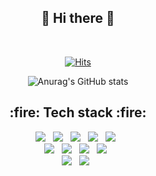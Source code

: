 <div align=center>

## :ribbon: Hi there :ribbon: </h1>
</br>

[![Hits](https://hits.seeyoufarm.com/api/count/incr/badge.svg?url=https%3A%2F%2Fgithub.com%2Fgjbae1212%2Fhit-counter&count_bg=%23FF99C3&title_bg=%23FF5898&icon=github.svg&icon_color=%23FFFFFF&title=hits&edge_flat=false)](https://hits.seeyoufarm.com)
  
![Anurag's GitHub stats](https://github-readme-stats.vercel.app/api?username=kmin3560&show_icons=true&theme=radical)

</div>

<h2 align="center"> :fire: Tech stack  :fire: </h2>

<p align="center" >
  <img src="https://img.shields.io/badge/Java-007396?style=flat&logo=JAVA&logoColor=white" /> &nbsp
  <img src="https://img.shields.io/badge/Spring-6DB33F?style=flat&logo=Spring&logoColor=white" /> &nbsp
  <img src="https://img.shields.io/badge/C++-00599C?style=flat&logo=C++&logoColor=white" /> &nbsp 
  <img src="https://img.shields.io/badge/JavaScript-F7DF1E?style=flat&logo=JavaScript&logoColor=white"/> &nbsp
  <img src="https://img.shields.io/badge/Node.js-339933?style=flat&logo=Node.js&logoColor=white"/> &nbsp  <br />
  <img src="https://img.shields.io/badge/MySQL-4479A1?style=flat&logo=MySQL&logoColor=white"/> &nbsp  
  <img src="https://img.shields.io/badge/MongoDB-47A248?style=flat&logo=MongoDB&logoColor=white"/> &nbsp 
    <img src="https://img.shields.io/badge/Oracle-F80000?style=flat&logo=Oracle&logoColor=white"/> &nbsp 
  <img src="https://img.shields.io/badge/Amazon AWS-232F3E?style=flat&logo=Amazon%20AWS&logoColor=white"/> &nbsp <br />
    <img src="https://img.shields.io/badge/Notion-000000?style=flat&logo=Notion&logoColor=white"/> &nbsp
      <img src="https://img.shields.io/badge/Github-181717?style=flat&logo=Github&logoColor=white"/> &nbsp
  
</p>
